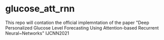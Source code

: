 # glucose_att_rnn
This repo will contation the official implemntation of the paper "Deep Personalized Glucose Level Forecasting Using Attention-based Recurrent Neural~Networks" IJCNN2021
